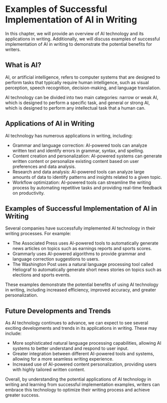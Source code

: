 Examples of Successful Implementation of AI in Writing
===================================================================================================================

In this chapter, we will provide an overview of AI technology and its applications in writing. Additionally, we will discuss examples of successful implementation of AI in writing to demonstrate the potential benefits for writers.

What is AI?
-----------

AI, or artificial intelligence, refers to computer systems that are designed to perform tasks that typically require human intelligence, such as visual perception, speech recognition, decision-making, and language translation.

AI technology can be divided into two main categories: narrow or weak AI, which is designed to perform a specific task, and general or strong AI, which is designed to perform any intellectual task that a human can.

Applications of AI in Writing
-----------------------------

AI technology has numerous applications in writing, including:

* Grammar and language correction: AI-powered tools can analyze written text and identify errors in grammar, syntax, and spelling.
* Content creation and personalization: AI-powered systems can generate written content or personalize existing content based on user preferences and data analysis.
* Research and data analysis: AI-powered tools can analyze large amounts of data to identify patterns and insights related to a given topic.
* Workflow optimization: AI-powered tools can streamline the writing process by automating repetitive tasks and providing real-time feedback on productivity.

Examples of Successful Implementation of AI in Writing
------------------------------------------------------

Several companies have successfully implemented AI technology in their writing processes. For example:

* The Associated Press uses AI-powered tools to automatically generate news articles on topics such as earnings reports and sports scores.
* Grammarly uses AI-powered algorithms to provide grammar and language correction suggestions to users.
* The Washington Post uses a natural language processing tool called Heliograf to automatically generate short news stories on topics such as elections and sports events.

These examples demonstrate the potential benefits of using AI technology in writing, including increased efficiency, improved accuracy, and greater personalization.

Future Developments and Trends
------------------------------

As AI technology continues to advance, we can expect to see several exciting developments and trends in its applications in writing. These may include:

* More sophisticated natural language processing capabilities, allowing AI systems to better understand and respond to user input.
* Greater integration between different AI-powered tools and systems, allowing for a more seamless writing experience.
* Increased use of AI-powered content personalization, providing users with highly tailored written content.

Overall, by understanding the potential applications of AI technology in writing and learning from successful implementation examples, writers can embrace this technology to optimize their writing process and achieve greater success.
